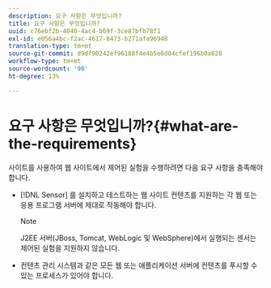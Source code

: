 ```yaml
---
description: 요구 사항은 무엇입니까?
title: 요구 사항은 무엇입니까?
uuid: c76ebf2b-4040-4ac4-b69f-3ce87bfb78f1
exl-id: e056a4bc-f2ac-4617-8473-b271afa96948
translation-type: tm+mt
source-git-commit: d9df90242ef96188f4e4b5e6d04cfef196b0a628
workflow-type: tm+mt
source-wordcount: '90'
ht-degree: 13%

---
```


# 요구 사항은 무엇입니까?{#what-are-the-requirements}

사이트를 사용하여 웹 사이트에서 제어된 실험을 수행하려면 다음 요구 사항을 충족해야 합니다.

* [!DNL Sensor] 를 설치하고 테스트하는 웹 사이트 컨텐츠를 지원하는 각 웹 또는 응용 프로그램 서버에 제대로 작동해야 합니다.

   >[!NOTE]
   >
   >J2EE 서버(JBoss, Tomcat, WebLogic 및 WebSphere)에서 실행되는 센서는 제어된 실험을 지원하지 않습니다.

* 컨텐츠 관리 시스템과 같은 모든 웹 또는 애플리케이션 서버에 컨텐츠를 푸시할 수 있는 프로세스가 있어야 합니다.
